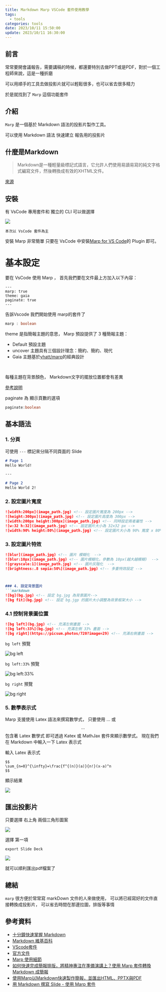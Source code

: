 ```yaml
---
title: Markdown Marp VSCode 套件使用教學
tags: 
  - tools
categories: tools
date: 2023/10/11 15:50:00
update: 2023/10/11 16:30:00
---
```


## 前言

常常要開會議報告，需要講稿的時候，都還要特別去做PPT或是PDF，對於一個工程師來說，這是一種折磨

可以用順手的工具去做投影片就可以輕鬆很多，也可以省去很多精力

於是就找到了 `Marp` 這個功能套件


## 介紹

`Marp` 是一個基於 Markdown 語法的投影片製作工具。

可以使用 Markdown 語法 快速建立 報告用的投影片


## 什麼是Markdown 

> Markdown是一種輕量級標記式語言，它允許人們使用易讀易寫的純文字格式編寫文件，然後轉換成有效的XHTML文件。

[來源](https://zh.wikipedia.org/zh-tw/Markdown)


## 安裝

有 VsCode 專用套件和 獨立的 CLI 可以做選擇

![](https://i.imgur.com/gyYEoAn.jpg)

`本次以 VsCode 套件為主`

安裝 Marp 非常簡單
只要在 VsCode 中安裝[Marp for VS Code](https://marketplace.visualstudio.com/items?itemName=marp-team.marp-vscode)的 Plugin 即可。


# 基本設定

要在 VsCode 使用 Marp ，
首先我們要在文件最上方加入以下內容：


```
--- 
marp: true 
theme: gaia
paginate: true
---
```

告訴Vscode 我們開始使用 marp的套件了

```java
marp : boolean
```

theme 是指簡報主題的意思，
Marp 預設提供了 3 種簡報主題：
<br>

- Default 預設主題
- uncover 主題具有三個設計理念：簡約、簡約、現代
- Gaia 主題基於[yhatt/marp](https://github.com/yhatt/marp)的經典設計

<br>

每種主題在背景顏色，
Markdown文字的擺放位置都會有差異

[參考說明](https://github.com/marp-team/marp-core/tree/main/themes?source=post_page-----eab8a0668733--------------------------------#readme)


paginate 為 顯示頁數的選項

```java
paginate:boolean
```


## 基本語法

### 1. 分頁

可使用 `---` 標記來分隔不同頁面的 Slide
```markdown
# Page 1
Hello World!

---

# Page 2
Hello World 2!
```

### 2. 設定圖片寬度

```markdown
![width:200px](image_path.jpg) <!-- 設定圖片寬度為 200px -->
![height:300px](image_path.jpg) <!-- 設定圖片高度為 300px -->
![width:200px height:300px](image_path.jpg) <!-- 同時設定兩者屬性 -->
![w:32 h:32](image_path.jpg) <!-- 設定圖片大小為 32x32 px -->
![width:90% height:80%](image_path.jpg) <!-- 設定圖片大小為 90% 寬度 x 80% 高度  -->
```

### 3. 設定圖片特效

```markdown
![blur](image_path.jpg) <!-- 圖片 模糊化  -->
![blur:10px](image_path.jpg) <!-- 圖片模糊化，參數為 10px(越大越模糊)  -->
![grayscale:1](image_path.jpg) <!-- 圖片灰階化  -->
![brightness:.8 sepia:50%](image_path.jpg) <!-- 多重特效設定 -->



### 4. 設定背景圖片
```markdown
![bg](bg.jpg) <!-- 設定 bg.jpg 為背景圖片-->
![bg fit](bg.jpg) <!-- 設定 bg.jgp 的圖片大小調整為背景框架大小 -->
```



### 4.1 控制背景圖位置

```markdown
![bg left](bg.jpg) <!-- 充滿左側畫面 -->
![bg left:33%](bg.jpg) <!-- 充滿左側 33% 畫面 -->
![bg right](https://picsum.photos/720?image=29) <!-- 充滿右側畫面 -->
```
`bg left` 預覽

![bg left](https://i.imgur.com/jJXSHNV.png)

`bg left:33%` 預覽

![bg left:33%](https://i.imgur.com/uJ73gpD.png)

`bg right` 預覽

![bg right](https://i.imgur.com/MDRqycI.png)


### 5. 數學表示式

Marp 支援使用 Latex 語法來撰寫數學式，
只要使用 $...$ 或 $$...$$ 包含著 Latex 數學式
即可透過 Katex 或 MathJax 套件來顯示數學式。
現在我們在 Markdown 中輸入一下 Latex 表示式

輸入 Latex 表示式
```
$$
\sum_{n=0}^{\infty}=\frac{f^{(n)}(a)}{n!}(x-a)^n
$$

```

顯示結果

![](https://i.imgur.com/i7W0FJ7.png)


## 匯出投影片

只要選擇 右上角 兩個三角形圖案

![](https://i.imgur.com/gcu5NZb.png)


選擇 第一項

`export Slide Deck`

![](https://i.imgur.com/bssChVz.png)

就可以順利匯出pdf檔案了


## 總結

`marp` 很方便於常常寫 markDown 文件的人來做使用，
可以將已經寫好的文件直接轉換成投影片，
可以省去時間在那邊拉圖，排版等事情


## 參考資料


- [十分鐘快速掌握 Markdown](https://www.casper.tw/development/2019/11/23/ten-mins-learn-markdown/)
- [Markdown 維基百科](https://zh.wikipedia.org/zh-tw/Markdown)
- [VScode套件](https://marketplace.visualstudio.com/items?itemName=marp-team.marp-vscode)
- [官方文件](https://marpit.marp.app/theme-css?id=tweak-style-through-markdown) 
- [Marp 使用細節](https://yfwu.dev/tools/2021/12/13/marp.html)
- [如何快速完成簡報排版，將精神專注在準備演講上？使用 Marp 套件轉換 Markdown 成簡報](https://medium.com/pm%E7%9A%84%E7%94%9F%E7%94%A2%E5%8A%9B%E5%B7%A5%E5%85%B7%E7%AE%B1/%E5%A6%82%E4%BD%95%E5%BF%AB%E9%80%9F%E5%AE%8C%E6%88%90%E7%B0%A1%E5%A0%B1%E6%8E%92%E7%89%88-%E5%B0%87%E7%B2%BE%E7%A5%9E%E5%B0%88%E6%B3%A8%E5%9C%A8%E6%BA%96%E5%82%99%E6%BC%94%E8%AC%9B%E4%B8%8A-eab8a0668733)
- [使用Marp以Markdown快速製作簡報，並匯出HTML、PPTX與PDF](https://jdev.tw/blog/5839/marp-markdown-presentation-writer)
- [用 Markdown 撰寫 Slide - 使用 Marp 套件](https://blog.yeshuanova.com/2021/06/marp_vscode/)
